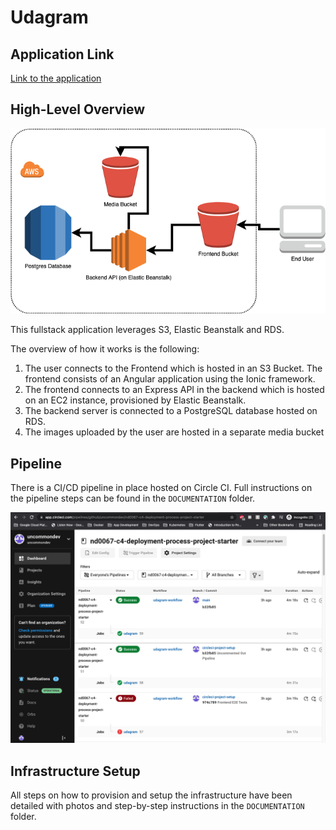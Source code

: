 # Udagram

## Application Link

[Link to the application](http://udagram-ta-udacity.s3-website.eu-west-2.amazonaws.com/home)

## High-Level Overview

![Architecture Diagram](/DIAGRAMS/HIGH_LEVEL.png)

This fullstack application leverages S3, Elastic Beanstalk and RDS. 

The overview of how it works is the following:

1. The user connects to the Frontend which is hosted in an S3 Bucket. The frontend consists of an Angular application using the Ionic framework.
2. The frontend connects to an Express API in the backend which is hosted on an EC2 instance, provisioned by Elastic Beanstalk.
3. The backend server is connected to a PostgreSQL database hosted on RDS.
4. The images uploaded by the user are hosted in a separate media bucket 

## Pipeline

There is a CI/CD pipeline in place hosted on Circle CI. Full instructions on the pipeline steps can be found in the `DOCUMENTATION` folder.

![Pipeline](/DIAGRAMS/PIPELINE.png)

## Infrastructure Setup

All steps on how to provision and setup the infrastructure have been detailed with photos and step-by-step instructions in the `DOCUMENTATION` folder.